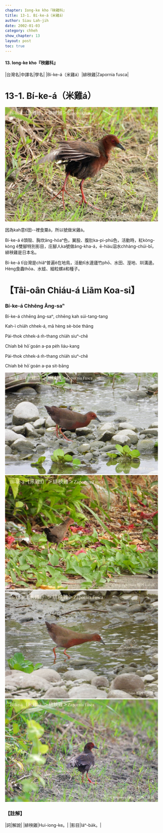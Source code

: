 ```yaml
---
chapter: Iong-ke kho『秧雞科』
title: 13-1. Bí-ke-á（米雞á）
author: Siau Lah-jih
date: 2002-01-03
category: chheh
show_chapter: 13
layout: post
toc: true
---
```


#### 13. Iong-ke kho『秧雞科』

|台灣名|中譯名|學名|
|Bí-ke-á（米雞á）|緋秧雞|Zapornia fusca|


# 13-1. Bí-ke-á（米雞á）


![](../too5/13/13-1-1.Bí-ke-á.jpg)



因為kah意tī田--裡食粟á，所以號做米雞á。 

Bí-ke-á ê頭殼、胸坎âng-hóaⁿ色，翼股、腹肚ka-pi-phú色，活動時，紅kòng-kòng ê雙腳特別影目，庄腳人ka號做âng-kha-á，ē-hiáu泅水chhàng-chúi-bī，緋秧雞是日本名。

Bí-ke-á tī台灣是chiâⁿ普遍ê在地鳥，活動tī水邊廬竹phō、水田、溼地、圳溝邊。Hèng食蟲thōa、水蛙、細粒螺á和種子。



# 【Tâi-oân Chiáu-á Liām Koa-si】

### **Bí-ke-á Chhēng Âng-saⁿ**

Bí-ke-á chhēng âng-saⁿ, chhēng kah súi-tang-tang

Kah-ì chia̍h chhek-á, mā hèng sè-bóe thâng

Pài-thok chhek-á m̄-thang chia̍h siuⁿ-chē

Chiah bē hō͘ goán a-pa pe̍h liáu-kang

Pài-thok chhek-á m̄-thang chia̍h siuⁿ-chē

Chiah bē hō͘ goán a-pa sit-bāng



![](../too5/13/13-1-2.Bí-ke-á.jpg)
![](../too5/13/13-1-3.Bí-ke-á.jpg)
![](../too5/13/13-1-4.Bí-ke-á.jpg)
![](../too5/13/13-1-5.Bí-ke-á.jpg)


### 【註解】

|詞|解說|
|緋秧雞|Hui-iong-ke。|
|影目|Iáⁿ-ba̍k。|


